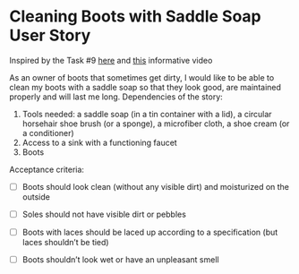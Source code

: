 # Cleaning Boots with Saddle Soap User Story

Inspired by the Task #9 [here](https://www.ministryoftesting.com/articles/40bce49b?s_id=14525237) and [this](https://www.youtube.com/watch?v=C7204kIPpxs) informative video


As an owner of boots that sometimes get dirty, I would like to be able to clean my boots with a saddle soap so that they look good, are maintained properly and will last me long.
Dependencies of the story:
1) Tools needed: a saddle soap (in a tin container with a lid), a circular horsehair shoe brush (or a sponge), a microfiber cloth, a shoe cream (or a conditioner)
2) Access to a sink with a functioning faucet
3) Boots

Acceptance criteria:

- [ ] Boots should look clean (without any visible dirt) and moisturized on the outside

- [ ]	Soles should not have visible dirt or pebbles

- [ ] Boots with laces should be laced up according to a specification (but laces shouldn’t be tied)

- [ ] Boots shouldn’t look wet or have an unpleasant smell
